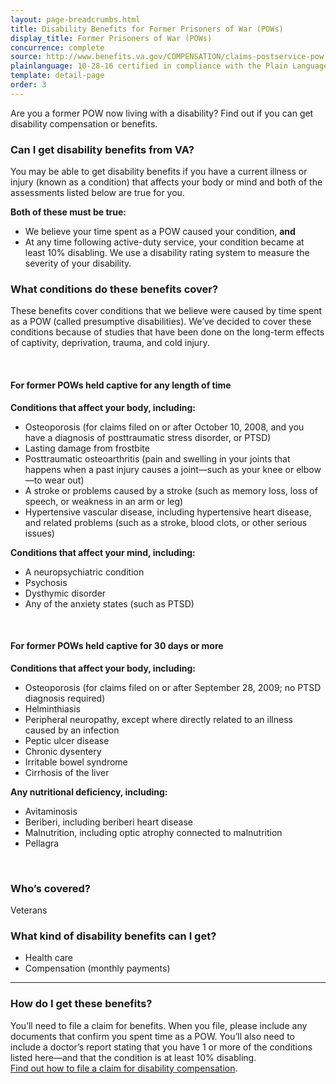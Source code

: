 ```yaml
---
layout: page-breadcrumbs.html
title: Disability Benefits for Former Prisoners of War (POWs)
display_title: Former Prisoners of War (POWs)
concurrence: complete
source: http://www.benefits.va.gov/COMPENSATION/claims-postservice-pow.asp
plainlanguage: 10-28-16 certified in compliance with the Plain Language Act
template: detail-page
order: 3
---
```


<div class="va-introtext">

Are you a former POW now living with a disability? Find out if you can get disability compensation or benefits.

</div>


<div class="feature" markdown="1">

### Can I get disability benefits from VA?
You may be able to get disability benefits if you have a current illness or injury (known as a condition) that affects your body or mind and both of the assessments listed below are true for you.

**Both of these must be true:**
-	We believe your time spent as a POW caused your condition, **and**
-	At any time following active-duty service, your condition became at least 10% disabling. We use a disability rating system to measure the severity of your disability.


### What conditions do these benefits cover?

These benefits cover conditions that we believe were caused by time spent as a POW (called presumptive disabilities). We’ve decided to cover these conditions because of studies that have been done on the long-term effects of captivity, deprivation, trauma, and cold injury.

<br>

#### For former POWs held captive for any length of time

**Conditions that affect your body, including:**
-	Osteoporosis (for claims filed on or after October 10, 2008, and you have a diagnosis of posttraumatic stress disorder, or PTSD)
-	Lasting damage from frostbite
-	Posttraumatic osteoarthritis (pain and swelling in your joints that happens when a past injury causes a joint—such as your knee or elbow—to wear out)
-	A stroke or problems caused by a stroke (such as memory loss, loss of speech, or weakness in an arm or leg)
-	Hypertensive vascular disease, including hypertensive heart disease, and related problems (such as a stroke, blood clots, or other serious issues)

**Conditions that affect your mind, including:**
-	A neuropsychiatric condition 
-	Psychosis 
-	Dysthymic disorder
-	Any of the anxiety states (such as PTSD)

<br>

#### For former POWs held captive for 30 days or more

**Conditions that affect your body, including:**
-	Osteoporosis (for claims filed on or after September 28, 2009; no PTSD diagnosis required)
-	Helminthiasis 
-	Peripheral neuropathy, except where directly related to an illness caused by an infection
-	Peptic ulcer disease 
-	Chronic dysentery 
-	Irritable bowel syndrome 
-	Cirrhosis of the liver 

**Any nutritional deficiency, including:**
-	Avitaminosis 
-	Beriberi, including beriberi heart disease 
-	Malnutrition, including optic atrophy connected to malnutrition
-	Pellagra 
<br>

### Who’s covered?

Veterans
</div>

### What kind of disability benefits can I get?

-	Health care
- Compensation (monthly payments)

--------

### How do I get these benefits?

You’ll need to file a claim for benefits. When you file, please include any documents that confirm you spent time as a POW. You’ll also need to include a doctor’s report stating that you have 1 or more of the conditions listed here—and that the condition is at least 10% disabling. <br>
[Find out how to file a claim for disability compensation](/disability-benefits/apply/).
